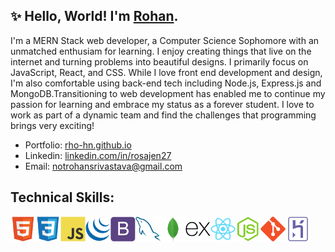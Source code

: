 ## ✨ Hello, World! I'm <a href="https://rho-hn.github.io/PortFolio/">Rohan</a>.

I'm a MERN Stack web developer, a Computer Science Sophomore with an unmatched enthusiam for learning. I enjoy creating things that live on the internet and turning problems into beautiful designs. I primarily focus on JavaScript, React, and CSS.
While I love front end development and design, I'm also comfortable using back-end tech including Node.js, Express.js and MongoDB.Transitioning to web development has enabled me to continue my passion for learning and embrace my status as a forever student. I love to work as part of a dynamic team and find the challenges that programming brings very exciting!
- Portfolio: <a href="https://rho-hn.github.io/personalSite/">rho-hn.github.io</a>
- Linkedin: <a href="https://linkedin.com/in/rho-hn">linkedin.com/in/rosajen27</a>
- Email: <a href="mailto:notrohansrivastava@gmail.com">notrohansrivastava@gmail.com</a>

## Technical Skills:
<img align="left" alt="HTML5" width="40px" src="https://github.com/devicons/devicon/blob/master/icons/html5/html5-original.svg">
<img align="left" alt="CSS3" width="40px" src="https://github.com/devicons/devicon/blob/master/icons/css3/css3-original.svg">
<img align="left" alt="JavaScript" width="40px" src="https://github.com/devicons/devicon/blob/master/icons/javascript/javascript-original.svg">
<img align="left" alt="JQuery" width="40px" src="https://github.com/devicons/devicon/blob/master/icons/jquery/jquery-original.svg">
<img align="left" alt="Bootstrap" width="40px" src="https://github.com/devicons/devicon/blob/master/icons/bootstrap/bootstrap-plain.svg">
<img align="left" alt="MySQL" width="40px" src="https://github.com/devicons/devicon/blob/master/icons/mysql/mysql-original.svg">
<img align="left" alt="MongoDB" width="40px" src="https://github.com/devicons/devicon/blob/master/icons/mongodb/mongodb-original.svg">
<img align="left" alt="Express" width="40px" src="https://github.com/devicons/devicon/blob/master/icons/express/express-original.svg">
<img align="left" alt="React" width="40px" src="https://github.com/devicons/devicon/blob/master/icons/react/react-original.svg">
<img align="left" alt="Node" width="40px" src="https://github.com/devicons/devicon/blob/master/icons/nodejs/nodejs-original.svg">
<img align="left" alt="Git" width="40px" src="https://github.com/devicons/devicon/blob/master/icons/git/git-original.svg">
<img align="left" alt="Heroku" width="40px" src="https://github.com/devicons/devicon/blob/master/icons/heroku/heroku-original.svg">
